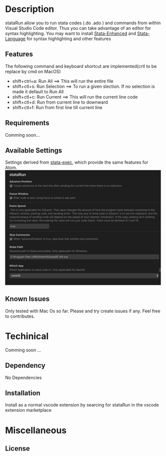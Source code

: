 # Description

stataRun allow you to run  stata codes (.do .ado ) and commands from within Visual Studio Code editor. Thus you can take  advantage of an editor for syntax highlighting. You may want to install [Stata-Enhanced](https://marketplace.visualstudio.com/items?itemName=kylebarron.stata-enhanced) and [Stata-Language](https://marketplace.visualstudio.com/items?itemName=mdob2k.stata-language) for syntax highlighting and other features

## Features

The following command and keyboard shortcut are implemented(crtl to be replace by cmd on MacOS)
- shift+ctrl+a: Run All ==> This will run the entire file
- shift+ctl+s: Run Selection ==> To run a given slection. If no selection is made it default to Run All
- shift+ctl+c: Run Current ==> This will run the current line code
- shift+ctl+d: Run from current line to downward
- shift+ctl+f: Run from first line till current line

## Requirements

Comming soon...

## Available Settings

Settings derived from [stata-exec](https://github.com/kylebarron/stata-exec), which provide the same features for Atom.
![run-command](./images/config.png)

## Known Issues

Only tested with Mac Os so far. Please and try create issues if any. Feel free to contributes.


# Techinical

Comming soon ...

## Dependency  

No Dependencies

## Installation

Install as a normal vscode extension by searcing for stataRun in the vscode extension marketplace

# Miscellaneous

## License
